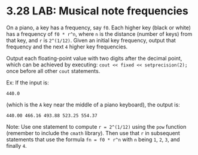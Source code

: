 # 3.28 LAB: Musical note frequencies
On a piano, a key has a frequency, say `f0`.
Each higher key (black or white) has a frequency of `f0 * r^n`, where `n` is the distance (number of keys) from that key, and `r` is `2^(1/12)`.
Given an initial key frequency, output that frequency and the next `4` higher key frequencies.

Output each floating-point value with two digits after the decimal point, which can be achieved by executing:
`cout << fixed << setprecision(2);` once before all other `cout` statements.

Ex: If the input is:
```
440.0
```
(which is the `A` key near the middle of a piano keyboard), the output is:
```
440.00 466.16 493.88 523.25 554.37
```
Note: Use one statement to compute `r = 2^(1/12)` using the `pow` function
(remember to include the `cmath` library).
Then use that `r` in subsequent statements that use the formula `fn = f0 * r^n` with `n` being `1`, `2`, `3`, and finally `4`.